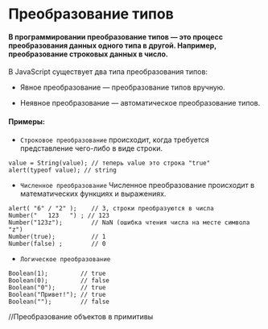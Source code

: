 # Преобразование типов

#### В программировании преобразование типов — это процесс преобразования данных одного типа в другой. Например, преобразование строковых данных в число.

В JavaScript существует два типа преобразования типов:

* Явное преобразование — преобразование типов вручную.

* Неявное преобразование — автоматическое преобразование типов.

#### Примеры: 
 * `Строковое преобразование` происходит, когда требуется представление чего-либо в виде строки.
  ```
  value = String(value); // теперь value это строка "true"
  alert(typeof value); // string
  ```

 * `Численное преобразование` Численное преобразование происходит в математических функциях и выражениях.
  ``` 
  alert( "6" / "2" );    // 3, строки преобразуются в числа
  Number("   123   ") ; // 123
  Number("123z");        // NaN (ошибка чтения числа на месте символа "z")
  Number(true);          // 1
  Number(false) ;        // 0
  ```
  * `Логическое преобразование`
  ```
  Boolean(1);         // true
  Boolean(0);         // false
  Boolean("0");       // true
  Boolean("Привет!"); // true
  Boolean("");        // false
  ```

  //Преобразование объектов в примитивы